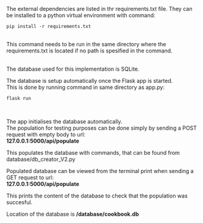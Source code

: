 The external dependencies are listed in thr requirements.txt file.
They can be installed to a python virtual environment with command: <br>
```
pip install -r requirements.txt
```
 <br>
This command needs to be run in the same directory where the requirements.txt is located if no path is spesified in the command. <br> <br>

The database used for this implementation is SQLite. <br>

The database is setup automatically once the Flask app is started. <br>
This is done by running command in same directory as app.py: <br>
 ```
 flask run
 ```
 <br>

The app initialises the database automatically.
<br>
The population for testing purposes can be done simply by sending a POST request with empty body to url: <br>
<b> 127.0.0.1:5000/api/populate </b> <br>

This populates the database with commands, that can be found from database/db_creator_V2.py
<br>

Populated database can be viewed from the terminal print when sending a GET request to url: <br>
<b> 127.0.0.1:5000/api/populate </b> <br>

This prints the content of the database to check that the population was succesful.

Location of the database is <b> /database/cookbook.db </b>

